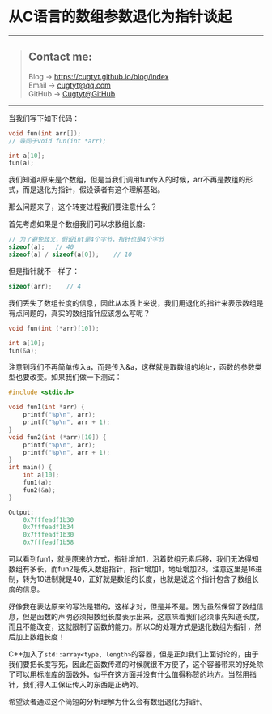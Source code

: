 # 从C语言的数组参数退化为指针谈起

---
> ## Contact me:
> Blog -> <https://cugtyt.github.io/blog/index>  
> Email -> <cugtyt@qq.com>  
> GitHub -> [Cugtyt@GitHub](https://github.com/Cugtyt)

---

当我们写下如下代码：

``` c
void fun(int arr[]);
// 等同于void fun(int *arr);

int a[10];
fun(a);
```

我们知道a原来是个数组，但是当我们调用fun传入的时候，arr不再是数组的形式，而是退化为指针，假设读者有这个理解基础。

那么问题来了，这个转变过程我们要注意什么？

首先考虑如果是个数组我们可以求数组长度:

``` c
// 为了避免歧义，假设int是4个字节，指针也是4个字节
sizeof(a);   // 40
sizeof(a) / sizeof(a[0]);    // 10
```

但是指针就不一样了：

``` c
sizeof(arr);    // 4
```

我们丢失了数组长度的信息，因此从本质上来说，我们用退化的指针来表示数组是有点问题的，真实的数组指针应该怎么写呢？

``` c
void fun(int (*arr)[10]);

int a[10];
fun(&a);
```

注意到我们不再简单传入a，而是传入&a，这样就是取数组的地址，函数的参数类型也要改变。如果我们做一下测试：

``` c
#include <stdio.h>

void fun1(int *arr) {
    printf("%p\n", arr);
    printf("%p\n", arr + 1);
}
void fun2(int (*arr)[10]) {
    printf("%p\n", arr);
    printf("%p\n", arr + 1);
}
int main() {
    int a[10];
    fun1(a);
    fun2(&a);
}

Output:
    0x7fffeadf1b30
    0x7fffeadf1b34
    0x7fffeadf1b30
    0x7fffeadf1b58
```

可以看到fun1，就是原来的方式，指针增加1，沿着数组元素后移，我们无法得知数组有多长，而fun2是传入数组指针，指针增加1，地址增加28，注意这里是16进制，转为10进制就是40，正好就是数组的长度，也就是说这个指针包含了数组长度的信息。

好像我在表达原来的写法是错的，这样才对，但是并不是。因为虽然保留了数组信息，但是函数的声明必须把数组长度表示出来，这意味着我们必须事先知道长度，而且不能改变，这就限制了函数的能力。所以C的处理方式是退化数组为指针，然后加上数组长度！

C++加入了`std::array<type, length>`的容器，但是正如我们上面讨论的，由于我们要把长度写死，因此在函数传递的时候就很不方便了，这个容器带来的好处除了可以用标准库的函数外，似乎在这方面并没有什么值得称赞的地方。当然用指针，我们得人工保证传入的东西是正确的。

希望读者通过这个简短的分析理解为什么会有数组退化为指针。